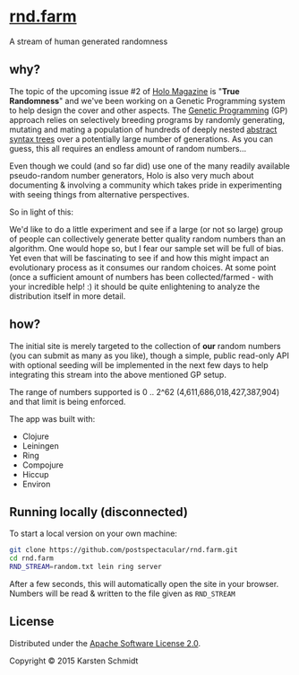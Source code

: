 # [rnd.farm](http://rnd.farm)

A stream of human generated randomness

## why?

The topic of the upcoming issue #2 of
[Holo Magazine](http://holo-magazine.com/2/) is "**True Randomness**"
and we've been working on a Genetic Programming system to help design
the cover and other aspects. The
[Genetic Programming](https://en.wikipedia.org/wiki/Genetic_programming)
(GP) approach relies on selectively breeding programs by randomly
generating, mutating and mating a population of hundreds of deeply
nested
[abstract syntax trees](https://en.wikipedia.org/wiki/Abstract_syntax_tree)
over a potentially large number of generations. As you can guess, this
all requires an endless amount of random numbers...

Even though we could (and so far did) use one of the many readily
available pseudo-random number generators, Holo is also very much
about documenting & involving a community which takes pride in
experimenting with seeing things from alternative perspectives.

So in light of this:

We'd like to do a little experiment and see if a large (or not so
large) group of people can collectively generate better quality random
numbers than an algorithm. One would hope so, but I fear our sample
set will be full of bias. Yet even that will be fascinating to see if
and how this might impact an evolutionary process as it consumes our
random choices. At some point (once a sufficient amount of numbers has
been collected/farmed - with your incredible help! :) it should be
quite enlightening to analyze the distribution itself in more detail.

## how?

The initial site is merely targeted to the collection of **our**
random numbers (you can submit as many as you like), though a simple,
public read-only API with optional seeding will be implemented in the
next few days to help integrating this stream into the above
mentioned GP setup.

The range of numbers supported is 0 .. 2^62
(4,611,686,018,427,387,904) and that limit is being enforced.

The app was built with:

* Clojure
* Leiningen
* Ring
* Compojure
* Hiccup
* Environ

## Running locally (disconnected)

To start a local version on your own machine:

```bash
git clone https://github.com/postspectacular/rnd.farm.git
cd rnd.farm
RND_STREAM=random.txt lein ring server
```

After a few seconds, this will automatically open the site in your browser.
Numbers will be read & written to the file given as `RND_STREAM`

## License

Distributed under the [Apache Software License 2.0](http://www.apache.org/licenses/LICENSE-2.0).

Copyright © 2015 Karsten Schmidt
